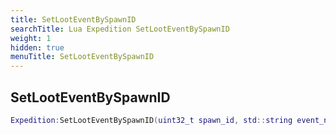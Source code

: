 ```yaml
---
title: SetLootEventBySpawnID
searchTitle: Lua Expedition SetLootEventBySpawnID
weight: 1
hidden: true
menuTitle: SetLootEventBySpawnID
---
```

## SetLootEventBySpawnID
```lua
Expedition:SetLootEventBySpawnID(uint32_t spawn_id, std::string event_name); -- void
```